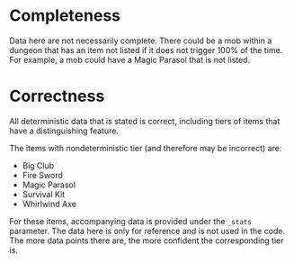 # Completeness
Data here are not necessarily complete. There could be a mob within a dungeon that has an item not listed if it does not trigger 100% of the time. For example, a mob could have a Magic Parasol that is not listed.

# Correctness
All deterministic data that is stated is correct, including tiers of items that have a distinguishing feature.

The items with nondeterministic tier (and therefore may be incorrect) are:
- Big Club
- Fire Sword
- Magic Parasol
- Survival Kit
- Whirlwind Axe

For these items, accompanying data is provided under the `_stats` parameter. The data here is only for reference and is not used in the code. The more data points there are, the more confident the corresponding tier is.
